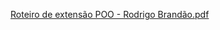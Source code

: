 [Roteiro de extensão POO - Rodrigo Brandão.pdf](https://github.com/user-attachments/files/17739257/Roteiro.de.extensao.POO.-.Rodrigo.Brandao.pdf)

